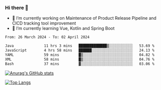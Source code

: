### Hi there 👋

- 🔭 I’m currently working on Maintenance of Product Release Pipeline and CICD tracking tool improvement
- 🌱 I’m currently learning Vue, Kotlin and Spring Boot

<!--START_SECTION:waka-->

```txt
From: 26 March 2024 - To: 02 April 2024

Java              11 hrs 3 mins   █████████████▒░░░░░░░░░░░   53.69 %
JavaScript        4 hrs 58 mins   ██████░░░░░░░░░░░░░░░░░░░   24.13 %
YAML              59 mins         █▒░░░░░░░░░░░░░░░░░░░░░░░   04.82 %
XML               58 mins         █▒░░░░░░░░░░░░░░░░░░░░░░░   04.76 %
Bash              37 mins         ▓░░░░░░░░░░░░░░░░░░░░░░░░   03.06 %
```

<!--END_SECTION:waka-->

[![Anurag's GitHub stats](https://github-readme-stats.vercel.app/api?username=yunhao981&show_icons=true&theme=solarized-dark)](https://github.com/anuraghazra/github-readme-stats)

[![Top Langs](https://github-readme-stats.vercel.app/api/top-langs/?username=yunhao981&theme=solarized-dark&layout=compact)](https://github.com/anuraghazra/github-readme-stats)

<!--
**yunhao981/yunhao981** is a ✨ _special_ ✨ repository because its `README.md` (this file) appears on your GitHub profile.

Here are some ideas to get you started:

- 🔭 I’m currently working on Maintenance of Release Pipeline and CICD tracking tool improvement
- 🌱 I’m currently learning Vue, Kotlin and Spring Boot
- 👯 I’m looking to collaborate on ...
- 🤔 I’m looking for help with ...
- 💬 Ask me about ...
- 📫 How to reach me: ...
- 😄 Pronouns: ...
- ⚡ Fun fact: ...
-->


